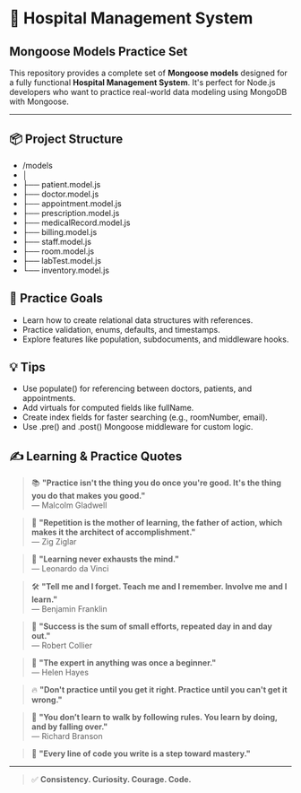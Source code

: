 # 🏥 Hospital Management System 

## Mongoose Models Practice Set

This repository provides a complete set of **Mongoose models** designed for a fully functional **Hospital Management System**. It's perfect for Node.js developers who want to practice real-world data modeling using MongoDB with Mongoose.

---

## 📦 Project Structure

- /models
- │
- ├── patient.model.js
- ├── doctor.model.js
- ├── appointment.model.js
- ├── prescription.model.js
- ├── medicalRecord.model.js
- ├── billing.model.js
- ├── staff.model.js
- ├── room.model.js
- ├── labTest.model.js
- └── inventory.model.js


## 📌 Practice Goals

- Learn how to create relational data structures with references.
- Practice validation, enums, defaults, and timestamps.
- Explore features like population, subdocuments, and middleware hooks.

 ## 💡 Tips
 
- Use populate() for referencing between doctors, patients, and appointments.
- Add virtuals for computed fields like fullName.
- Create index fields for faster searching (e.g., roomNumber, email).
- Use .pre() and .post() Mongoose middleware for custom logic.


## ✍️ Learning & Practice Quotes

> 📚 **"Practice isn't the thing you do once you're good. It's the thing you do that makes you good."**  
> — Malcolm Gladwell

> 🔁 **"Repetition is the mother of learning, the father of action, which makes it the architect of accomplishment."**  
> — Zig Ziglar

> 🧠 **"Learning never exhausts the mind."**  
> — Leonardo da Vinci

> 🛠️ **"Tell me and I forget. Teach me and I remember. Involve me and I learn."**  
> — Benjamin Franklin

> 🚀 **"Success is the sum of small efforts, repeated day in and day out."**  
> — Robert Collier

> 🌱 **"The expert in anything was once a beginner."**  
> — Helen Hayes

> 🔥 **"Don't practice until you get it right. Practice until you can't get it wrong."**

> 💪 **"You don’t learn to walk by following rules. You learn by doing, and by falling over."**  
> — Richard Branson

> 🧩 **"Every line of code you write is a step toward mastery."**

---

> ✅ **Consistency. Curiosity. Courage. Code.**

